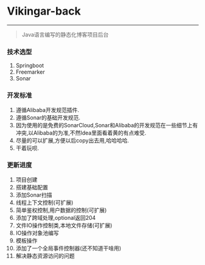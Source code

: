 # Vikingar-back
---
> Java语言编写的静态化博客项目后台

### 技术选型

1. Springboot
2. Freemarker
3. Sonar

### 开发标准

1. 遵循Alibaba开发规范插件.
2. 遵循Sonar的基础开发规范.
3. 因为使用的是免费的SonarCloud,Sonar和Alibaba的开发规范在一些细节上有冲突,以Alibaba的为准,不然Idea里面看着黄的有点难受.
4. 尽量的可以扩展,方便以后copy出去用,哈哈哈哈.
5. 干着玩呗.

### 更新进度

1. 项目创建
2. 搭建基础配置
3. 添加Sonar扫描
4. 线程上下文控制(可扩展)
5. 简单鉴权控制,用户数据的控制(可扩展)
6. 添加了跨域处理,optional返回204
7. 文件IO操作控制类,本地文件存储(可扩展)
8. IO操作对象池编写
9. 模板操作
10. 添加了一个全局事件控制器(还不知道干啥用)
11. 解决静态资源访问的问题